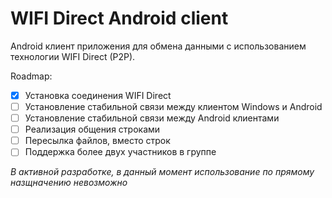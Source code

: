 # WIFI Direct Android client

Android клиент приложения для обмена данными с использованием технологии WIFI Direct (P2P).

Roadmap:
- [x] Установка соединения WIFI Direct
- [ ] Установление стабильной связи между клиентом Windows и Android
- [ ] Установление стабильной связи между Android клиентами
- [ ] Реализация общения строками
- [ ] Пересылка файлов, вместо строк
- [ ] Поддержка более двух участников в группе

*В активной разработке, в данный момент использование по прямому назщначению невозможно*
